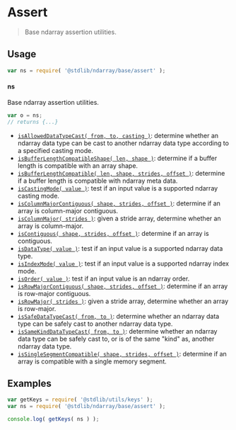 <!--

@license Apache-2.0

Copyright (c) 2018 The Stdlib Authors.

Licensed under the Apache License, Version 2.0 (the "License");
you may not use this file except in compliance with the License.
You may obtain a copy of the License at

   http://www.apache.org/licenses/LICENSE-2.0

Unless required by applicable law or agreed to in writing, software
distributed under the License is distributed on an "AS IS" BASIS,
WITHOUT WARRANTIES OR CONDITIONS OF ANY KIND, either express or implied.
See the License for the specific language governing permissions and
limitations under the License.

-->

# Assert

> Base ndarray assertion utilities.

<section class="usage">

## Usage

```javascript
var ns = require( '@stdlib/ndarray/base/assert' );
```

#### ns

Base ndarray assertion utilities.

```javascript
var o = ns;
// returns {...}
```

<!-- <toc pattern="*"> -->

<div class="namespace-toc">

-   <span class="signature">[`isAllowedDataTypeCast( from, to, casting )`][@stdlib/ndarray/base/assert/is-allowed-data-type-cast]</span><span class="delimiter">: </span><span class="description">determine whether an ndarray data type can be cast to another ndarray data type according to a specified casting mode.</span>
-   <span class="signature">[`isBufferLengthCompatibleShape( len, shape )`][@stdlib/ndarray/base/assert/is-buffer-length-compatible-shape]</span><span class="delimiter">: </span><span class="description">determine if a buffer length is compatible with an array shape.</span>
-   <span class="signature">[`isBufferLengthCompatible( len, shape, strides, offset )`][@stdlib/ndarray/base/assert/is-buffer-length-compatible]</span><span class="delimiter">: </span><span class="description">determine if a buffer length is compatible with ndarray meta data.</span>
-   <span class="signature">[`isCastingMode( value )`][@stdlib/ndarray/base/assert/is-casting-mode]</span><span class="delimiter">: </span><span class="description">test if an input value is a supported ndarray casting mode.</span>
-   <span class="signature">[`isColumnMajorContiguous( shape, strides, offset )`][@stdlib/ndarray/base/assert/is-column-major-contiguous]</span><span class="delimiter">: </span><span class="description">determine if an array is column-major contiguous.</span>
-   <span class="signature">[`isColumnMajor( strides )`][@stdlib/ndarray/base/assert/is-column-major]</span><span class="delimiter">: </span><span class="description">given a stride array, determine whether an array is column-major.</span>
-   <span class="signature">[`isContiguous( shape, strides, offset )`][@stdlib/ndarray/base/assert/is-contiguous]</span><span class="delimiter">: </span><span class="description">determine if an array is contiguous.</span>
-   <span class="signature">[`isDataType( value )`][@stdlib/ndarray/base/assert/is-data-type]</span><span class="delimiter">: </span><span class="description">test if an input value is a supported ndarray data type.</span>
-   <span class="signature">[`isIndexMode( value )`][@stdlib/ndarray/base/assert/is-index-mode]</span><span class="delimiter">: </span><span class="description">test if an input value is a supported ndarray index mode.</span>
-   <span class="signature">[`isOrder( value )`][@stdlib/ndarray/base/assert/is-order]</span><span class="delimiter">: </span><span class="description">test if an input value is an ndarray order.</span>
-   <span class="signature">[`isRowMajorContiguous( shape, strides, offset )`][@stdlib/ndarray/base/assert/is-row-major-contiguous]</span><span class="delimiter">: </span><span class="description">determine if an array is row-major contiguous.</span>
-   <span class="signature">[`isRowMajor( strides )`][@stdlib/ndarray/base/assert/is-row-major]</span><span class="delimiter">: </span><span class="description">given a stride array, determine whether an array is row-major.</span>
-   <span class="signature">[`isSafeDataTypeCast( from, to )`][@stdlib/ndarray/base/assert/is-safe-data-type-cast]</span><span class="delimiter">: </span><span class="description">determine whether an ndarray data type can be safely cast to another ndarray data type.</span>
-   <span class="signature">[`isSameKindDataTypeCast( from, to )`][@stdlib/ndarray/base/assert/is-same-kind-data-type-cast]</span><span class="delimiter">: </span><span class="description">determine whether an ndarray data type can be safely cast to, or is of the same "kind" as, another ndarray data type.</span>
-   <span class="signature">[`isSingleSegmentCompatible( shape, strides, offset )`][@stdlib/ndarray/base/assert/is-single-segment-compatible]</span><span class="delimiter">: </span><span class="description">determine if an array is compatible with a single memory segment.</span>

</div>

<!-- </toc> -->

</section>

<!-- /.usage -->

<section class="examples">

## Examples

<!-- TODO: better examples -->

<!-- eslint no-undef: "error" -->

```javascript
var getKeys = require( '@stdlib/utils/keys' );
var ns = require( '@stdlib/ndarray/base/assert' );

console.log( getKeys( ns ) );
```

</section>

<!-- /.examples -->

<section class="links">

<!-- <toc-links> -->

[@stdlib/ndarray/base/assert/is-allowed-data-type-cast]: https://github.com/stdlib-js/stdlib/tree/develop/lib/node_modules/%40stdlib/ndarray/base/assert/is-allowed-data-type-cast

[@stdlib/ndarray/base/assert/is-buffer-length-compatible-shape]: https://github.com/stdlib-js/stdlib/tree/develop/lib/node_modules/%40stdlib/ndarray/base/assert/is-buffer-length-compatible-shape

[@stdlib/ndarray/base/assert/is-buffer-length-compatible]: https://github.com/stdlib-js/stdlib/tree/develop/lib/node_modules/%40stdlib/ndarray/base/assert/is-buffer-length-compatible

[@stdlib/ndarray/base/assert/is-casting-mode]: https://github.com/stdlib-js/stdlib/tree/develop/lib/node_modules/%40stdlib/ndarray/base/assert/is-casting-mode

[@stdlib/ndarray/base/assert/is-column-major-contiguous]: https://github.com/stdlib-js/stdlib/tree/develop/lib/node_modules/%40stdlib/ndarray/base/assert/is-column-major-contiguous

[@stdlib/ndarray/base/assert/is-column-major]: https://github.com/stdlib-js/stdlib/tree/develop/lib/node_modules/%40stdlib/ndarray/base/assert/is-column-major

[@stdlib/ndarray/base/assert/is-contiguous]: https://github.com/stdlib-js/stdlib/tree/develop/lib/node_modules/%40stdlib/ndarray/base/assert/is-contiguous

[@stdlib/ndarray/base/assert/is-data-type]: https://github.com/stdlib-js/stdlib/tree/develop/lib/node_modules/%40stdlib/ndarray/base/assert/is-data-type

[@stdlib/ndarray/base/assert/is-index-mode]: https://github.com/stdlib-js/stdlib/tree/develop/lib/node_modules/%40stdlib/ndarray/base/assert/is-index-mode

[@stdlib/ndarray/base/assert/is-order]: https://github.com/stdlib-js/stdlib/tree/develop/lib/node_modules/%40stdlib/ndarray/base/assert/is-order

[@stdlib/ndarray/base/assert/is-row-major-contiguous]: https://github.com/stdlib-js/stdlib/tree/develop/lib/node_modules/%40stdlib/ndarray/base/assert/is-row-major-contiguous

[@stdlib/ndarray/base/assert/is-row-major]: https://github.com/stdlib-js/stdlib/tree/develop/lib/node_modules/%40stdlib/ndarray/base/assert/is-row-major

[@stdlib/ndarray/base/assert/is-safe-data-type-cast]: https://github.com/stdlib-js/stdlib/tree/develop/lib/node_modules/%40stdlib/ndarray/base/assert/is-safe-data-type-cast

[@stdlib/ndarray/base/assert/is-same-kind-data-type-cast]: https://github.com/stdlib-js/stdlib/tree/develop/lib/node_modules/%40stdlib/ndarray/base/assert/is-same-kind-data-type-cast

[@stdlib/ndarray/base/assert/is-single-segment-compatible]: https://github.com/stdlib-js/stdlib/tree/develop/lib/node_modules/%40stdlib/ndarray/base/assert/is-single-segment-compatible

<!-- </toc-links> -->

</section>

<!-- /.links -->
